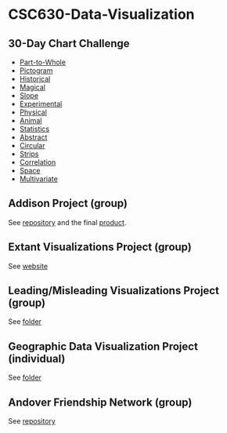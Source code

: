 # CSC630-Data-Visualization 

## 30-Day Chart Challenge
* [Part-to-Whole](https://github.com/novus677/CSC630-Data-Visualization/blob/main/my%20brain.png)
* [Pictogram](https://github.com/novus677/CSC630-Data-Visualization/blob/main/percentage%20vaccinated.png)
* [Historical](https://github.com/novus677/CSC630-Data-Visualization/blob/main/galileo.png)
* [Magical](https://github.com/novus677/CSC630-Data-Visualization/blob/main/mtg_meta.py)
* [Slope](https://github.com/novus677/CSC630-Data-Visualization/blob/main/bitcoin_2021.py)
* [Experimental](https://github.com/novus677/CSC630-Data-Visualization/blob/main/weather_report.png)
* [Physical](https://github.com/novus677/CSC630-Data-Visualization/blob/main/andover_logo.png)
* [Animal](https://github.com/novus677/CSC630-Data-Visualization/blob/main/cats-v-dogs.py)
* [Statistics](https://github.com/novus677/CSC630-Data-Visualization/blob/main/ap_stats.py)
* [Abstract](https://github.com/novus677/CSC630-Data-Visualization/blob/main/three-body.png)
* [Circular](https://github.com/novus677/CSC630-Data-Visualization/blob/main/countries.png)
* [Strips](https://github.com/novus677/CSC630-Data-Visualization/blob/main/precipitation.png)
* [Correlation](https://github.com/novus677/CSC630-Data-Visualization/blob/main/Correlation_does_not_imply_causation.jpg)
* [Space](https://github.com/novus677/CSC630-Data-Visualization/blob/main/mars-missions.png)
* [Multivariate](https://github.com/novus677/CSC630-Data-Visualization/blob/main/movies.py)

## Addison Project (group)
See [repository](https://github.com/CSC630/will_nathan_addison_data_viz) and the final [product](https://github.com/CSC630/will_nathan_addison_data_viz/blob/main/image_creation/result.png).

## Extant Visualizations Project (group)
See [website](https://hadrian-reppas.github.io/Extant_Analysis_1/index.html)

## Leading/Misleading Visualizations Project (group)
See [folder](https://github.com/CSC630/group-task-3/tree/main/Group%20task%203)

## Geographic Data Visualization Project (individual)
See [folder](https://github.com/novus677/CSC630-Data-Visualization/tree/main/Massachusetts%20Car%20Accidents)

## Andover Friendship Network (group)
See [repository](https://github.com/CSC630/will_nathan_darian_friendship_graph)
